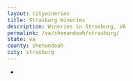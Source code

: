 ```yaml
---
layout: citywineries
title: Strasburg Wineries
description: Wineries in Strasburg, VA
permalink: /va/shenandoah/strasburg/
state: va
county: shenandoah
city: strasburg
---
```

-
